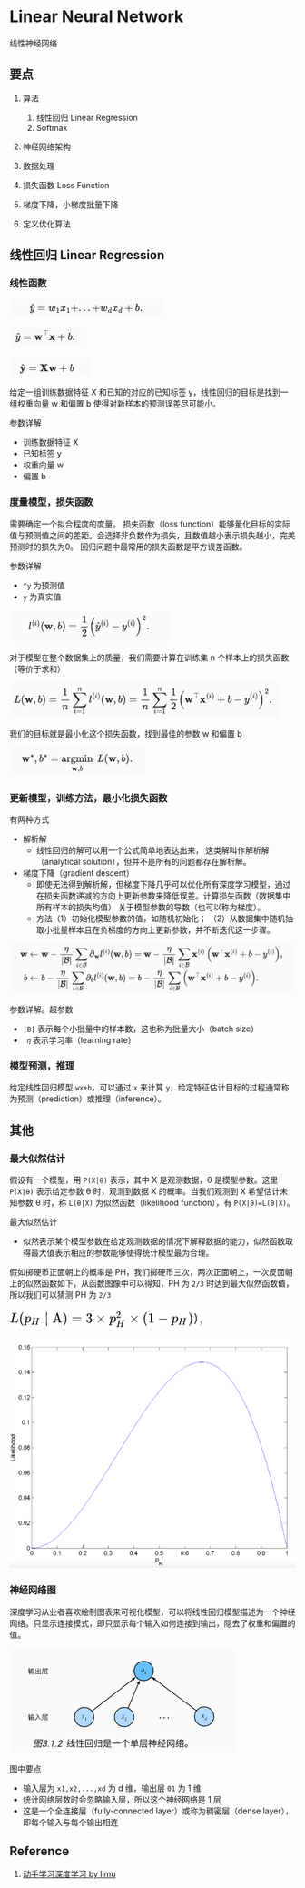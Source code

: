 

# Linear Neural Network

线性神经网络

## 要点

1. 算法
   1. 线性回归 Linear Regression
   2. Softmax

2. 神经网络架构
3. 数据处理
4. 损失函数 Loss Function
5. 梯度下降，小梯度批量下降
6. 定义优化算法

## 线性回归 Linear Regression

### 线性函数

![image-20240919012630147](./20240917-linear-neural-network.assets/image-20240919012630147.png)

![image-20240919012636948](./20240917-linear-neural-network.assets/image-20240919012636948.png)

![image-20240919012641985](./20240917-linear-neural-network.assets/image-20240919012641985.png)

给定一组训练数据特征 X 和已知的对应的已知标签 y，线性回归的目标是找到一组权重向量 w 和偏置 b 使得对新样本的预测误差尽可能小。

参数详解

- 训练数据特征 X
- 已知标签 y
- 权重向量 w
- 偏置 b

### 度量模型，损失函数

需要确定一个拟合程度的度量。 损失函数（loss function）能够量化目标的实际值与预测值之间的差距。会选择非负数作为损失，且数值越小表示损失越小，完美预测时的损失为0。  回归问题中最常用的损失函数是平方误差函数。

参数详解

- `^y` 为预测值
- `y` 为真实值

![image-20240919013130296](./20240917-linear-neural-network.assets/image-20240919013130296.png)

对于模型在整个数据集上的质量，我们需要计算在训练集 n 个样本上的损失函数（等价于求和）

![image-20240919013400051](./20240917-linear-neural-network.assets/image-20240919013400051.png)

我们的目标就是最小化这个损失函数，找到最佳的参数 w 和偏置 b

![image-20240919013413116](./20240917-linear-neural-network.assets/image-20240919013413116.png)

### 更新模型，训练方法，最小化损失函数

有两种方式

- 解析解
  - 线性回归的解可以用一个公式简单地表达出来， 这类解叫作解析解（analytical solution），但并不是所有的问题都存在解析解。
- 梯度下降（gradient descent）
  - 即使无法得到解析解，但梯度下降几乎可以优化所有深度学习模型，通过在损失函数递减的方向上更新参数来降低误差。计算损失函数（数据集中所有样本的损失均值） 关于模型参数的导数（也可以称为梯度）。
  - 方法（1）初始化模型参数的值，如随机初始化； （2）从数据集中随机抽取小批量样本且在负梯度的方向上更新参数，并不断迭代这一步骤。

![image-20240919014212929](./20240917-linear-neural-network.assets/image-20240919014212929.png)

参数详解。超参数

- `|B|` 表示每个小批量中的样本数，这也称为批量大小（batch size）
- ` 𝜂` 表示学习率（learning rate）

### 模型预测，推理

给定线性回归模型 `wx+b`，可以通过 `x` 来计算 `y`，给定特征估计目标的过程通常称为预测（prediction）或推理（inference）。

## 其他

### 最大似然估计

假设有一个模型，用 `P(X|θ)` 表示，其中 X 是观测数据，θ 是模型参数。这里 `P(X|θ)` 表示给定参数 θ 时，观测到数据 X 的概率。当我们观测到 X 希望估计未知参数 θ 时，称 `L(θ|X)` 为似然函数（likelihood function），有 `P(X|θ)=L(θ|X)`。

最大似然估计

- 似然表示某个模型参数在给定观测数据的情况下解释数据的能力，似然函数取得最大值表示相应的参数能够使得统计模型最为合理。

假如掷硬币正面朝上的概率是 PH，我们掷硬币三次，两次正面朝上，一次反面朝上的似然函数如下，从函数图像中可以得知，PH 为 `2/3` 时达到最大似然函数值，所以我们可以猜测 PH 为 `2/3`

![image-20240919011809337](./20240917-linear-neural-network.assets/image-20240919011809337.png)

![image-20240919012436134](./20240917-linear-neural-network.assets/image-20240919012436134.png)

### 神经网络图

深度学习从业者喜欢绘制图表来可视化模型，可以将线性回归模型描述为一个神经网络。只显示连接模式，即只显示每个输入如何连接到输出，隐去了权重和偏置的值。

![image-20240919014810350](./20240917-linear-neural-network.assets/image-20240919014810350.png)

图中要点

- 输入层为 `x1,x2,...,xd` 为 d 维，输出层 `01` 为 1 维
- 统计网络层数时会忽略输入层，所以这个神经网络是 1 层
- 这是一个全连接层（fully-connected layer）或称为稠密层（dense layer），即每个输入与每个输出相连

## Reference

1. [动手学习深度学习 by limu](https://zh-v2.d2l.ai/chapter_linear-networks/linear-regression.html#id4)
